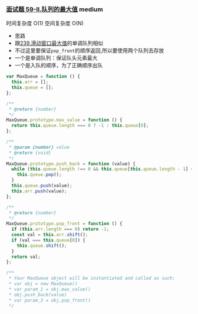 ### [面试题 59-II.队列的最大值](https://leetcode.cn/problems/dui-lie-de-zui-da-zhi-lcof/) <Badge type="warning">medium</Badge>

时间复杂度 O(1)
空间复杂度 O(N)

- 思路
- 跟[239.滑动窗口最大值](/js-logs/sliding-window#239滑动窗口最大值)的单调队列相似
- 不过这里要保证`pop_front`的顺序返回,所以要使用两个队列去存放
- 一个是单调队列：保证队头元素最大
- 一个是入队的顺序，为了正确顺序出队

```js
var MaxQueue = function () {
  this.arr = [];
  this.queue = [];
};

/**
 * @return {number}
 */
MaxQueue.prototype.max_value = function () {
  return this.queue.length === 0 ? -1 : this.queue[0];
};

/**
 * @param {number} value
 * @return {void}
 */
MaxQueue.prototype.push_back = function (value) {
  while (this.queue.length !== 0 && this.queue[this.queue.length - 1] < value) {
    this.queue.pop();
  }
  this.queue.push(value);
  this.arr.push(value);
};

/**
 * @return {number}
 */
MaxQueue.prototype.pop_front = function () {
  if (this.arr.length === 0) return -1;
  const val = this.arr.shift();
  if (val === this.queue[0]) {
    this.queue.shift();
  }
  return val;
};

/**
 * Your MaxQueue object will be instantiated and called as such:
 * var obj = new MaxQueue()
 * var param_1 = obj.max_value()
 * obj.push_back(value)
 * var param_3 = obj.pop_front()
 */
```
